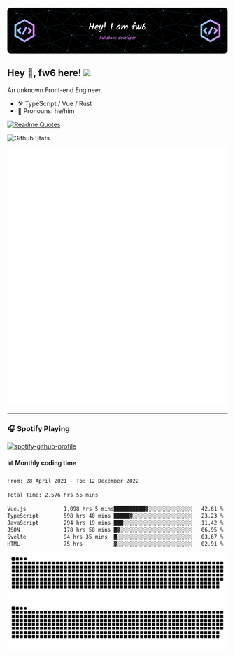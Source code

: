 ![Header](github-header-image.png)

## Hey 👋, fw6 here! <img src="https://github.githubassets.com/images/mona-whisper.gif" height="24" />


An unknown Front-end Engineer.

-   :hammer_and_pick: TypeScript / Vue / Rust
-   :man: Pronouns: he/him


[![Readme Quotes](https://quotes-github-readme.vercel.app/api?type=horizontal&theme=algolia)](https://github.com/piyushsuthar/github-readme-quotes)



![Github Stats](https://github-readme-stats.vercel.app/api?username=fw6&bg_color=30,e96443,904e95&title_color=fff&text_color=fff)

![](https://raw.githubusercontent.com/fw6/github-stats-transparent/output/generated/overview.svg)
![](https://raw.githubusercontent.com/fw6/github-stats-transparent/output/generated/languages.svg)


---

### 🎧 Spotify Playing

<!-- ![spotify-github-profile](/img/default.svg) -->

[![spotify-github-profile](https://spotify-github-profile.vercel.app/api/view?uid=r6wn4hdvypv0lkzyrj0e0pjct&cover_image=true&theme=default&bar_color=53b14f&bar_color_cover=true)](https://github.com/kittinan/spotify-github-profile)
#### :bar_chart: Monthly coding time

<!--START_SECTION:waka-->

```text
From: 28 April 2021 - To: 12 December 2022

Total Time: 2,576 hrs 55 mins

Vue.js            1,098 hrs 5 mins██████████▓░░░░░░░░░░░░░░   42.61 %
TypeScript        598 hrs 40 mins █████▓░░░░░░░░░░░░░░░░░░░   23.23 %
JavaScript        294 hrs 19 mins ███░░░░░░░░░░░░░░░░░░░░░░   11.42 %
JSON              178 hrs 58 mins █▓░░░░░░░░░░░░░░░░░░░░░░░   06.95 %
Svelte            94 hrs 35 mins  █░░░░░░░░░░░░░░░░░░░░░░░░   03.67 %
HTML              75 hrs          ▓░░░░░░░░░░░░░░░░░░░░░░░░   02.91 %
```

<!--END_SECTION:waka-->




![github contribution grid snake animation](https://raw.githubusercontent.com/platane/platane/output/github-contribution-grid-snake-dark.svg#gh-dark-mode-only)![github contribution grid snake animation](https://raw.githubusercontent.com/platane/platane/output/github-contribution-grid-snake.svg#gh-light-mode-only)
